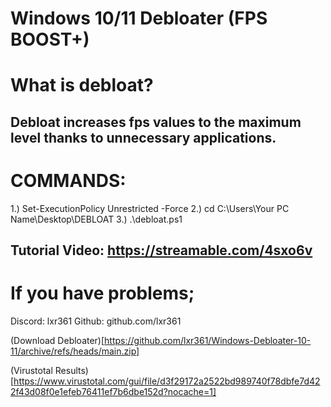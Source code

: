 # Windows 10/11 Debloater (FPS BOOST+)

# What is debloat? 
Debloat increases fps values ​​to the maximum level thanks to unnecessary applications.
--------------------------------------------
# COMMANDS:

1.) Set-ExecutionPolicy Unrestricted -Force
2.) cd C:\Users\Your PC Name\Desktop\DEBLOAT
3.) .\debloat.ps1

Tutorial Video: https://streamable.com/4sxo6v
---------------------------------------------
# If you have problems;

Discord: lxr361
Github: github.com/lxr361

(Download Debloater)[https://github.com/lxr361/Windows-Debloater-10-11/archive/refs/heads/main.zip]

(Virustotal Results)[https://www.virustotal.com/gui/file/d3f29172a2522bd989740f78dbfe7d422f43d08f0e1efeb76411ef7b6dbe152d?nocache=1]
